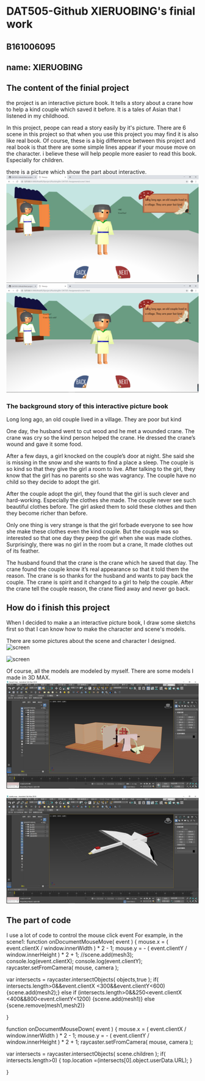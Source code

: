 # DAT505-Github XIERUOBING's finial work
## B161006095
## name: XIERUOBING


## The content of the finial project
  the project is an interactive picture book. It tells a story about a crane how to help a kind couple which saved it before. It is a tales of Asian that I listened in my childhood.

  In this project, peope can read a story easily by it's picture. There are 6 scene in this project so that when you use this project you may find it is also like real book. Of course, these is a big difference between this project and real book is that there are some simple lines appear if your mouse move on the character. i believe these will help people more easier to read this book. Especially for children.

  there is a picture which show the part about interactive.
  ![screen](https://github.com/yingyuelang/DAT505-Github/blob/master/finial%20project/images/1.png)
    ![screen](https://github.com/yingyuelang/DAT505-Github/blob/master/finial%20project/images/2.png)


### The background story of this interactive picture book
  Long long ago, an old couple lived in a village. They are poor but kind

  One day, the husband went to cut wood and he met a wounded crane. The crane was cry so the kind person helped the crane. He dressed the crane’s wound and gave it some food.

  After a few days, a girl knocked on the couple’s door at night. She said she is missing in the snow and she wants to find a place a sleep. The couple is so kind so that they give the girl a room to live.  After talking to the girl, they know that the girl has no parents so she was vagrancy. The couple have no child so they decide to adopt the girl.

  After the couple adopt the girl, they found that the girl is such clever and hard-working. Especially the clothes she made. The couple never see such beautiful clothes before. The girl asked them to sold these clothes and then they become richer than before.

  Only one thing is very strange is that the girl forbade everyone to see how she make these clothes even the kind couple. But the couple was so interested so that one day they peep the girl when she was made clothes. Surprisingly, there was no girl in the room but a crane, It made clothes out of its feather.

  The husband found that the crane is the crane which he saved that day. The crane found the couple know it’s real appearance so that it told them the reason. The crane is so thanks for the husband and wants to pay back the couple. The crane is spirit and it changed to a girl to help the couple. After the crane tell the couple reason, the crane flied away and never go back.


## How do i finish this project
  When I decided to make a an interactive picture book, I draw some sketchs first so that I can know how to make the character and scene's models.

  There are some pictures about the scene and character I designed.
  ![screen](https://github.com/yingyuelang/DAT505-Github/blob/master/finial%20project/images/3.png)

  ![screen](https://github.com/yingyuelang/DAT505-Github/blob/master/finial%20project/images/4.png)

  Of course, all the models are modeled by myself.
  There are some models I made in 3D MAX.
  ![screen](https://github.com/yingyuelang/DAT505-Github/blob/master/finial%20project/images/5.png)

  ![screen](https://github.com/yingyuelang/DAT505-Github/blob/master/finial%20project/images/6.png)

## The part of code
I use a lot of code to control the mouse click event
For example, in the scene1:
  function onDocumentMouseMove( event ) {
  mouse.x = ( event.clientX / window.innerWidth ) * 2 - 1;
  mouse.y = - ( event.clientY / window.innerHeight ) * 2 + 1;
  //scene.add(mesh3);
  console.log(event.clientX);
  console.log(event.clientY);
  raycaster.setFromCamera( mouse, camera );

  var intersects = raycaster.intersectObjects(   objects,true );
  if( intersects.length>0&&event.clientX <300&&event.clientY<600)
  {scene.add(mesh2);}
 else if
   (intersects.length>0&&250<event.clientX <400&&800<event.clientY<1200)
   {scene.add(mesh1)}
else {scene.remove(mesh1,mesh2)}

}

  function onDocumentMouseDown( event ) {
  mouse.x = ( event.clientX / window.innerWidth ) * 2 - 1;
  mouse.y = - ( event.clientY / window.innerHeight ) * 2 + 1;
  raycaster.setFromCamera( mouse, camera );

  var intersects = raycaster.intersectObjects( scene.children );
  if( intersects.length>0) {
   top.location =(intersects[0].object.userData.URL);
  }

  }
